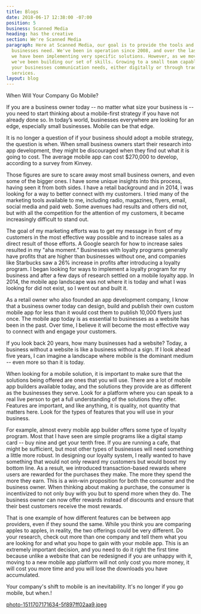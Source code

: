 ```yaml
---
title: Blogs
date: 2018-06-17 12:38:00 -07:00
position: 5
business: Scanned Media
heading: has the creative
section: We're Scanned Media
paragraph: Here at Scanned Media, our goal is to provide the tools and strategy small
  businesses need. We've been in operation since 2008, and over the last 8 years,
  we have been implementing very specific solutions. However, as we moved forward,
  we've been building our set of skills. Growing to a small team capable of fulfilling
  your businesses communication needs, either digitally or through traditional print
  services.
layout: blog
---
```


When Will Your Company Go Mobile?

If you are a business owner today -- no matter what size your business is -- you need to start thinking about a mobile-first strategy if you have not already done so. In today’s world, businesses everywhere are looking for an edge, especially small businesses. Mobile can be that edge.

It is no longer a question of if your business should adopt a mobile strategy, the question is when. When small business owners start their research into app development, they might be discouraged when they find out what it is going to cost. The average mobile app can cost $270,000 to develop, according to a survey from Kinvey.

Those figures are sure to scare away most small business owners, and even some of the bigger ones. I have some unique insights into this process, having seen it from both sides. I have a retail background and in 2014, I was looking for a way to better connect with my customers. I tried many of the marketing tools available to me, including radio, magazines, flyers, email, social media and paid web. Some avenues had results and others did not, but with all the competition for the attention of my customers, it became increasingly difficult to stand out.

The goal of my marketing efforts was to get my message in front of my customers in the most effective way possible and to increase sales as a direct result of those efforts. A Google search for how to increase sales resulted in my "aha moment.” Businesses with loyalty programs generally have profits that are higher than businesses without one, and companies like Starbucks saw a 26% increase in profits after introducing a loyalty program. I began looking for ways to implement a loyalty program for my business and after a few days of research settled on a mobile loyalty app. In 2014, the mobile app landscape was not where it is today and what I was looking for did not exist, so I went out and built it.

As a retail owner who also founded an app development company, I know that a business owner today can design, build and publish their own custom mobile app for less than it would cost them to publish 10,000 flyers just once. The mobile app today is as essential to businesses as a website has been in the past. Over time, I believe it will become the most effective way to connect with and engage your customers.

If you look back 20 years, how many businesses had a website? Today, a business without a website is like a business without a sign. If I look ahead five years, I can imagine a landscape where mobile is the dominant medium -- even more so than it is today.

When looking for a mobile solution, it is important to make sure that the solutions being offered are ones that you will use. There are a lot of mobile app builders available today, and the solutions they provide are as different as the businesses they serve. Look for a platform where you can speak to a real live person to get a full understanding of the solutions they offer.  Features are important, and like anything, it is quality, not quantity that matters here. Look for the types of features that you will use in your business.

For example, almost every mobile app builder offers some type of loyalty program. Most that I have seen are simple programs like a digital stamp card -- buy nine and get your tenth free. If you are running a cafe, that might be sufficient, but most other types of businesses will need something a little more robust. In designing our loyalty system, I really wanted to have something that would not only reward my customers but would boost my bottom line. As a result, we introduced transaction-based rewards where users are rewarded for the purchases they make. The more they spend the more they earn. This is a win-win proposition for both the consumer and the business owner. When thinking about making a purchase, the consumer is incentivized to not only buy with you but to spend more when they do. The business owner can now offer rewards instead of discounts and ensure that their best customers receive the most rewards.

That is one example of how different features can be between app providers, even if they sound the same. While you think you are comparing apples to apples, in reality, the two offerings could be very different. Do your research, check out more than one company and tell them what you are looking for and what you hope to gain with your mobile app. This is an extremely important decision, and you need to do it right the first time because unlike a website that can be redesigned if you are unhappy with it, moving to a new mobile app platform will not only cost you more money, it will cost you more time and you will lose the downloads you have accumulated.

Your company's shift to mobile is an inevitability. It's no longer if you go mobile, but when.!

[photo-1511707171634-5f897ff02aa9.jpeg](/uploads/photo-1511707171634-5f897ff02aa9.jpeg)
